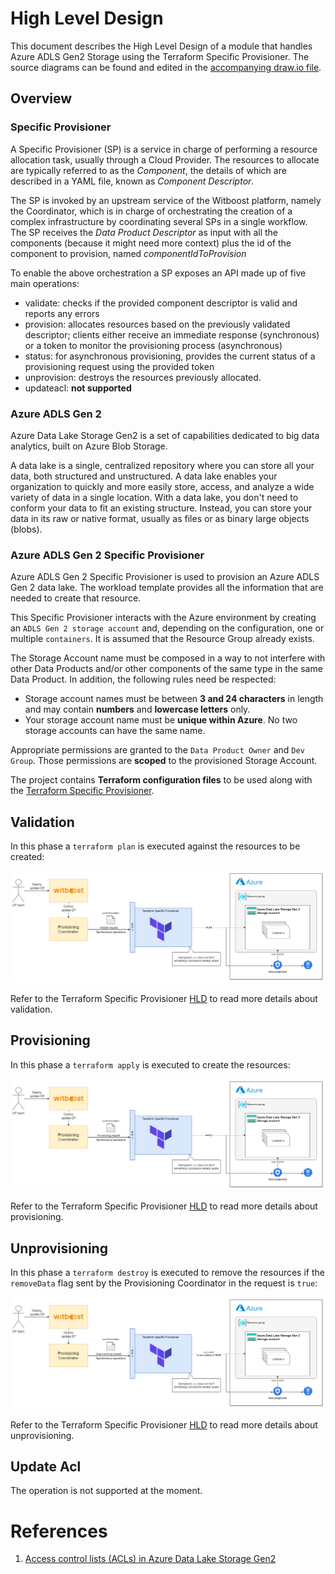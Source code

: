 # High Level Design

This document describes the High Level Design of a module that handles Azure ADLS Gen2 Storage using the Terraform Specific Provisioner.
The source diagrams can be found and edited in the [accompanying draw.io file](hld.drawio).

## Overview

### Specific Provisioner

A Specific Provisioner (SP) is a service in charge of performing a resource allocation task, usually
through a Cloud Provider. The resources to allocate are typically referred to as the _Component_, the
details of which are described in a YAML file, known as _Component Descriptor_.

The SP is invoked by an upstream service of the Witboost platform, namely the Coordinator, which is in charge of orchestrating the creation
of a complex infrastructure by coordinating several SPs in a single workflow. The SP receives the _Data Product Descriptor_ as input with all the components (because it might need more context) plus the id of the component to provision, named _componentIdToProvision_

To enable the above orchestration a SP exposes an API made up of five main operations:
- validate: checks if the provided component descriptor is valid and reports any errors
- provision: allocates resources based on the previously validated descriptor; clients either receive an immediate response (synchronous) or a token to monitor the provisioning process (asynchronous)
- status: for asynchronous provisioning, provides the current status of a provisioning request using the provided token
- unprovision: destroys the resources previously allocated.
- updateacl: **not supported**

### Azure ADLS Gen 2

Azure Data Lake Storage Gen2 is a set of capabilities dedicated to big data analytics, built on Azure Blob Storage.

A data lake is a single, centralized repository where you can store all your data, both structured and unstructured. A data lake enables your organization to quickly and more easily store, access, and analyze a wide variety of data in a single location. With a data lake, you don't need to conform your data to fit an existing structure. Instead, you can store your data in its raw or native format, usually as files or as binary large objects (blobs).

### Azure ADLS Gen 2 Specific Provisioner

Azure ADLS Gen 2 Specific Provisioner is used to provision an Azure ADLS Gen 2 data lake.
The workload template provides all the information that are needed to create that resource.

This Specific Provisioner interacts with the Azure environment by creating an `ADLS Gen 2 storage account` and, depending on the configuration, one or multiple `containers`. It is assumed that the Resource Group already exists.

The Storage Account name must be composed in a way to not interfere with other Data Products and/or other components of the same type in the same Data Product.
In addition, the following rules need be respected:
- Storage account names must be between **3 and 24 characters** in length and may contain **numbers** and **lowercase letters** only.
- Your storage account name must be **unique within Azure**. No two storage accounts can have the same name.

Appropriate permissions are granted to the `Data Product Owner` and `Dev Group`. Those permissions are **scoped** to the provisioned Storage Account.

The project contains **Terraform configuration files** to be used along with the [Terraform Specific Provisioner](https://github.com/agile-lab-dev/witboost-terraform-scaffold).

## Validation

In this phase a `terraform plan` is executed against the resources to be created:

![Validation](img/hld-validate.png)

Refer to the Terraform Specific Provisioner [HLD](https://github.com/agile-lab-dev/witboost-terraform-scaffold/blob/master/docs/HLD.md#validation) to read more details about validation.

## Provisioning

In this phase a `terraform apply` is executed to create the resources:

![Provisioning](img/hld-provisioning.png)

Refer to the Terraform Specific Provisioner [HLD](https://github.com/agile-lab-dev/witboost-terraform-scaffold/blob/master/docs/HLD.md#provision-and-unprovision) to read more details about provisioning.

## Unprovisioning

In this phase a `terraform destroy` is executed to remove the resources if the `removeData` flag sent by the Provisioning Coordinator in the request is `true`:

![Unprovisioning](img/hld-unprovisioning.png)

Refer to the Terraform Specific Provisioner [HLD](https://github.com/agile-lab-dev/witboost-terraform-scaffold/blob/master/docs/HLD.md#provision-and-unprovision) to read more details about unprovisioning.

## Update Acl

The operation is not supported at the moment.

# References

1. [Access control lists (ACLs) in Azure Data Lake Storage Gen2](https://learn.microsoft.com/en-us/azure/storage/blobs/data-lake-storage-access-control)
